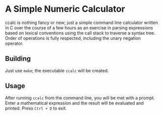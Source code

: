 # A Simple Numeric Calculator
ccalc is nothing fancy or new; just a simple command line calculator written in C over the course of a few hours as an exercise in parsing expressions based on lexical conventions using the call stack to traverse a syntax tree. Order of operations is fully respected, including the unary negation operator.

## Building
Just use `make`; the executable `ccalc` will be created.

## Usage
After running `ccalc` from the command line, you will be met with a prompt. Enter a mathematical expression and the result will be evaluated and printed. Press `Ctrl + D` to exit.
